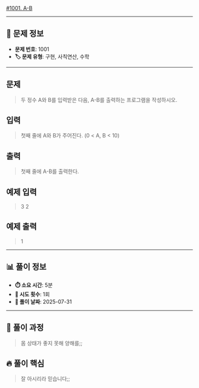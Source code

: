 [#1001. A-B](https://www.acmicpc.net/problem/1001)
<img src="https://static.solved.ac/tier_small/1.svg" width="16" height="16">

---

## 📍 문제 정보

- **문제 번호**: 1001
- **🏷️ 문제 유형**: 구현, 사칙연산, 수학

---

## 문제

> 두 정수 A와 B를 입력받은 다음, A-B를 출력하는 프로그램을 작성하시오.

## 입력

> 첫째 줄에 A와 B가 주어진다. (0 < A, B < 10)

## 출력

> 첫째 줄에 A-B를 출력한다.

## 예제 입력

> 3 2

## 예제 출력

> 1

---

## 📊 풀이 정보

- **⏱️ 소요 시간**: 5분
- **🔄 시도 횟수**: 1회
- **📅 풀이 날짜**: 2025-07-31

---

## 💭 풀이 과정

> 몸 상태가 좋지 못해 양해를;;

## 🔥 풀이 핵심

> 잘 아시리라 믿습니다;;
